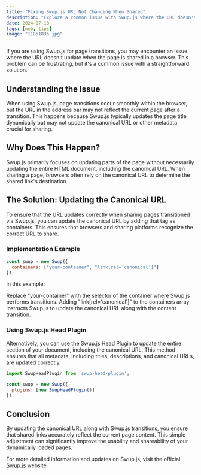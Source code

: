 ```yaml
---
title: "Fixing Swup.js URL Not Changing When Shared"
description: "Explore a common issue with Swup.js where the URL doesn't change when shared in a browser, and learn a simple way to fix it by updating canonical URLs."
date: 2024-07-18
tags: [web, tips]
image: "11851835.jpg"
---
```


If you are using Swup.js for page transitions, you may encounter an issue where the URL doesn't update when the page is shared in a browser. This problem can be frustrating, but it's a common issue with a straightforward solution.

## Understanding the Issue

When using Swup.js, page transitions occur smoothly within the browser, but the URL in the address bar may not reflect the current page after a transition. This happens because Swup.js typically updates the page title dynamically but may not update the canonical URL or other metadata crucial for sharing.

## Why Does This Happen?

Swup.js primarily focuses on updating parts of the page without necessarily updating the entire HTML document, including the canonical URL. When sharing a page, browsers often rely on the canonical URL to determine the shared link's destination.

## The Solution: Updating the Canonical URL

To ensure that the URL updates correctly when sharing pages transitioned via Swup.js, you can update the canonical URL by adding that tag as containers. This ensures that browsers and sharing platforms recognize the correct URL to share.

### Implementation Example

```javascript
const swup = new Swup({
  containers: ["your-container", "link[rel='canonical']"]
});
```

In this example:

Replace "your-container" with the selector of the container where Swup.js performs transitions.
Adding "link[rel='canonical']" to the containers array instructs Swup.js to update the canonical URL along with the content transition.

### Using Swup.js Head Plugin
Alternatively, you can use the Swup.js Head Plugin to update the entire <head> section of your document, including the canonical URL. This method ensures that all metadata, including titles, descriptions, and canonical URLs, are updated correctly.

```javascript
import SwupHeadPlugin from 'swup-head-plugin';

const swup = new Swup({
  plugins: [new SwupHeadPlugin()]
});
```

## Conclusion

By updating the canonical URL along with Swup.js transitions, you ensure that shared links accurately reflect the current page content. This simple adjustment can significantly improve the usability and shareability of your dynamically loaded pages.

For more detailed information and updates on Swup.js, visit the official [Swup.js](https://swup.js.org/) website.
